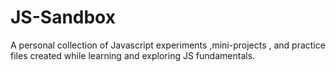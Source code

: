 # JS-Sandbox
A personal collection of Javascript experiments ,mini-projects , and practice files created while learning and exploring JS fundamentals.
